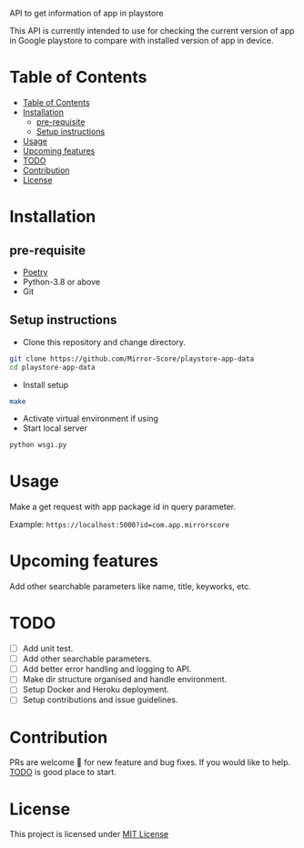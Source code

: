 API to get information of app in playstore

This API is currently intended to use for checking the current version of app 
in Google playstore to compare with installed version of app in device.

# Table of Contents
- [Table of Contents](#table-of-contents)
- [Installation](#installation)
  - [pre-requisite](#pre-requisite)
  - [Setup instructions](#setup-instructions)
- [Usage](#usage)
- [Upcoming features](#upcoming-features)
- [TODO](#todo)
- [Contribution](#contribution)
- [License](#license)

# Installation

## pre-requisite
- [Poetry](https://python-poetry.org/)
- Python-3.8 or above
- Git

## Setup instructions
- Clone this repository and change directory.
```bash
git clone https://github.com/Mirror-Score/playstore-app-data
cd playstore-app-data
```
- Install setup
```bash
make
```
- Activate virtual environment if using
- Start local server
```bash
python wsgi.py
```

# Usage

Make a get request with app package id in query parameter.

Example: `https://localhost:5000?id=com.app.mirrorscore`

# Upcoming features
Add other searchable parameters like name, title, keyworks, etc.

# TODO
- [ ] Add unit test.
- [ ] Add other searchable parameters.
- [ ] Add better error handling and logging to API.
- [ ] Make dir structure organised and handle environment.
- [ ] Setup Docker and Heroku deployment.
- [ ] Setup contributions and issue guidelines.

# Contribution
PRs are welcome :handshake: for new feature and bug fixes. If you would like to help. [TODO](#todo) is good place to start.

# License
This project is licensed under [MIT License](LICENSE)
